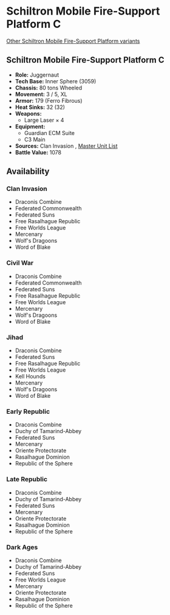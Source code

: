# Schiltron Mobile Fire-Support Platform C 

[Other Schiltron Mobile Fire-Support Platform variants](../schiltron_mobile_fire-support_platform.md) 

## Schiltron Mobile Fire-Support Platform C 

- **Role:** Juggernaut 
- **Tech Base:** Inner Sphere (3059) 
- **Chassis:** 80 tons Wheeled 
- **Movement:** 3 / 5, XL 
- **Armor:** 179 (Ferro Fibrous) 
- **Heat Sinks:** 32 (32) 
- **Weapons:** 
  - Large Laser × 4 
- **Equipment:** 
  - Guardian ECM Suite 
  - C3 Main 
- **Sources:** Clan Invasion , [Master Unit List](http://masterunitlist.info/Unit/Details/2817/schiltron-mobile-fire-support-platform-c) 
- **Battle Value:** 1078 

## Availability 

### Clan Invasion 

- Draconis Combine 
- Federated Commonwealth 
- Federated Suns 
- Free Rasalhague Republic 
- Free Worlds League 
- Mercenary 
- Wolf's Dragoons 
- Word of Blake 

### Civil War 

- Draconis Combine 
- Federated Commonwealth 
- Federated Suns 
- Free Rasalhague Republic 
- Free Worlds League 
- Mercenary 
- Wolf's Dragoons 
- Word of Blake 

### Jihad 

- Draconis Combine 
- Federated Suns 
- Free Rasalhague Republic 
- Free Worlds League 
- Kell Hounds 
- Mercenary 
- Wolf's Dragoons 
- Word of Blake 

### Early Republic 

- Draconis Combine 
- Duchy of Tamarind-Abbey 
- Federated Suns 
- Mercenary 
- Oriente Protectorate 
- Rasalhague Dominion 
- Republic of the Sphere 

### Late Republic 

- Draconis Combine 
- Duchy of Tamarind-Abbey 
- Federated Suns 
- Mercenary 
- Oriente Protectorate 
- Rasalhague Dominion 
- Republic of the Sphere 

### Dark Ages 

- Draconis Combine 
- Duchy of Tamarind-Abbey 
- Federated Suns 
- Free Worlds League 
- Mercenary 
- Oriente Protectorate 
- Rasalhague Dominion 
- Republic of the Sphere 

